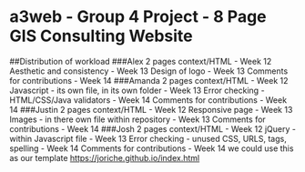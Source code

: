 # a3web - Group 4 Project - 8 Page GIS Consulting Website

##Distribution of workload
###Alex
2 pages context/HTML - Week 12
Aesthetic and consistency - Week 13
Design of logo - Week 13
Comments for contributions - Week 14
###Amanda
2 pages context/HTML - Week 12
Javascript - its own file, in its own folder - Week 13
Error checking - HTML/CSS/Java validators - Week 14
Comments for contributions - Week 14
###Justin
2 pages context/HTML - Week 12
Responsive page - Week 13
Images - in there own file within repository - Week 13
Comments for contributions - Week 14
###Josh
2 pages context/HTML - Week 12
jQuery - within Javascript file - Week 13
Error checking - unused CSS, URLS, tags, spelling - Week 14
Comments for contributions - Week 14
we could use this as our template https://joriche.github.io/index.html
